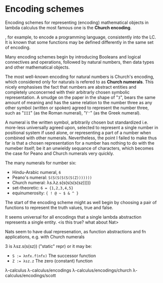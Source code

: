 # Encoding schemes

Encoding schemes for representing (encoding) mathematical objects in lambda calculus the most famous one is the **Church encoding**.

, for example, to encode a programming language, consistently into the LC. It is known that some functions may be defined differently in the same set of encoding.

Many encoding schemes begin by introducing Booleans and logical connectives and operations, followed by natural numbers, then data types and other mathematical objects.

The most well-known encoding for natural numbers is Church's encoding, which considered only for naturals is refered to as **Church numerals**. This nicely emphasises the fact that numbers are abstract entities and completely unconcerned with their arbitrarly chosen symbolic representation. A smudge on the paper in the shape of "`3`", bears the same amount of meaning and has the same relation to the number three as any other symbol (written or spoken) agreed to represent the number three, such as "`III`" (as the Roman numeral), "`Γ'`" (as the Greek numeral).

A numeral is the written symbol, arbitrarily chosen but standardized i.e. more-less universally agreed upon, selected to represent a single number in positional system if used alone, or representing a part of a number when combined with other numerals. Nevertheless, the point I failed to make thus far is that a chosen representation for a number has nothing to do with the numeber itself; be it an unwieldy sequance of characters, which becomes the case for Peano and Church numerals very quickly.

The many numerals for number six:
- Hindu-Arabic numeral, `6`
- Peano's numeral: `S(S(S(S(S(S(Z)))))))`
- Church numeral: λs.λz.s(s(s(s(s(sz)))))
- set-theoretic: `6 = {1,2,3,4,5}`
- equinumerosity: `{ ! @ ~ $ & ^ }`



The start of the encoding scheme might as well begin by choosing a pair of functions to represent the truth values, true and false.

It seems universal for all encodings that a single lambda abstraction represents a single entity. <is this true? what about Nat> 

Nats seem to have dual represenation, as function abstractions and fn applications, e.g. with Church numerals

3 is λsz.s(s(sz)) ("static" repr) or it may be:
- `S := λnfx.f(nfx)` The successor function
- `Z := λsz.z`       The zero (constant) function




λ-calculus
λ-calculus/encodings
λ-calculus/encodings/church
λ-calculus/encodings/scott
